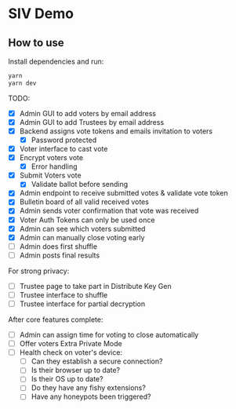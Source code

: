 # SIV Demo

## How to use

Install dependencies and run:

```bash
yarn
yarn dev
```

TODO:

- [x] Admin GUI to add voters by email address
- [x] Admin GUI to add Trustees by email address
- [x] Backend assigns vote tokens and emails invitation to voters
  - [x] Password protected
- [x] Voter interface to cast vote
- [x] Encrypt voters vote
  - [x] Error handling
- [x] Submit Voters vote
  - [x] Validate ballot before sending
- [x] Admin endpoint to receive submitted votes & validate vote token
- [x] Bulletin board of all valid received votes
- [x] Admin sends voter confirmation that vote was received
- [x] Voter Auth Tokens can only be used once
- [x] Admin can see which voters submitted
- [x] Admin can manually close voting early
- [ ] Admin does first shuffle
- [ ] Admin posts final results

For strong privacy:

- [ ] Trustee page to take part in Distribute Key Gen
- [ ] Trustee interface to shuffle
- [ ] Trustee interface for partial decryption

After core features complete:

- [ ] Admin can assign time for voting to close automatically
- [ ] Offer voters Extra Private Mode
- [ ] Health check on voter's device:
  - [ ] Can they establish a secure connection?
  - [ ] Is their browser up to date?
  - [ ] Is their OS up to date?
  - [ ] Do they have any fishy extensions?
  - [ ] Have any honeypots been triggered?
